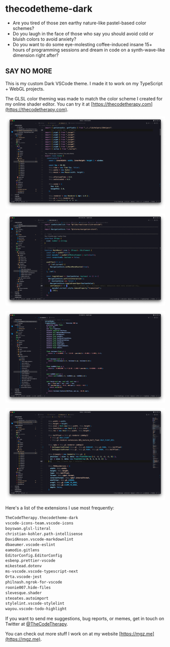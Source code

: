 # thecodetheme-dark

- Are you tired of those zen earthy nature-like pastel-based color schemes?
- Do you laugh in the face of those who say you should avoid cold or bluish colors to avoid anxiety?
- Do you want to do some eye-molesting coffee-induced insane 15+ hours of programming sessions and dream in code on a synth-wave-like dimension right after?

## SAY NO MORE

This is my custom Dark VSCode theme. I made it to work on my TypeScript + WebGL projects.

The GLSL color theming was made to match the color scheme I created for my online shader editor. You can try it at [https://thecodetherapy.com](https://thecodetherapy.com).

![TheCodeTheme Dark screenshot 1](https://raw.githubusercontent.com/TheCodeTherapy/thecodetheme-dark/main/screenshots/screenshot_01.png)

![TheCodeTheme Dark screenshot 2](https://raw.githubusercontent.com/TheCodeTherapy/thecodetheme-dark/main/screenshots/screenshot_02.png)

![TheCodeTheme Dark screenshot 3](https://raw.githubusercontent.com/TheCodeTherapy/thecodetheme-dark/main/screenshots/screenshot_03.png)

![TheCodeTheme Dark screenshot 4](https://raw.githubusercontent.com/TheCodeTherapy/thecodetheme-dark/main/screenshots/screenshot_04.png)

Here's a list of the extensions I use most frequently:

```bash
TheCodeTherapy.thecodetheme-dark
vscode-icons-team.vscode-icons
boyswan.glsl-literal
christian-kohler.path-intellisense
DavidAnson.vscode-markdownlint
dbaeumer.vscode-eslint
eamodio.gitlens
EditorConfig.EditorConfig
esbenp.prettier-vscode
mikestead.dotenv
ms-vscode.vscode-typescript-next
Orta.vscode-jest
philnash.ngrok-for-vscode
roonie007.hide-files
slevesque.shader
steoates.autoimport
stylelint.vscode-stylelint
wayou.vscode-todo-highlight
```

If you want to send me suggestions, bug reports, or memes, get in touch on Twitter at [@TheCodeTherapy](https://twitter.com/TheCodeTherapy).

You can check out more stuff I work on at my website [https://mgz.me](https://mgz.me).
